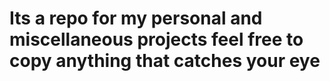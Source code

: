 # Its a repo for  my personal and miscellaneous projects feel free to copy anything that catches your eye
